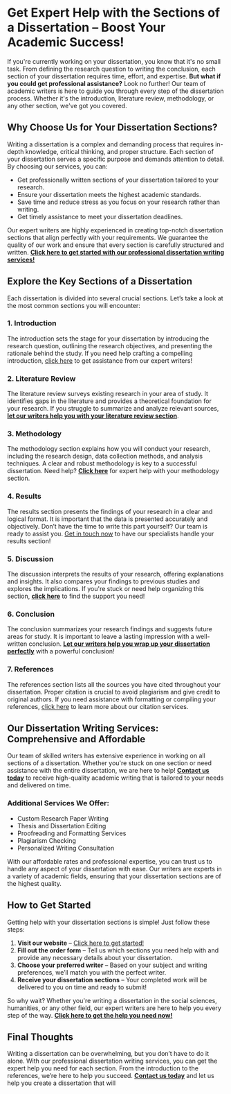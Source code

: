 # Get Expert Help with the Sections of a Dissertation – Boost Your Academic Success!

If you're currently working on your dissertation, you know that it's no small task. From defining the research question to writing the conclusion, each section of your dissertation requires time, effort, and expertise. **But what if you could get professional assistance?** Look no further! Our team of academic writers is here to guide you through every step of the dissertation process. Whether it's the introduction, literature review, methodology, or any other section, we've got you covered.

## Why Choose Us for Your Dissertation Sections?

Writing a dissertation is a complex and demanding process that requires in-depth knowledge, critical thinking, and proper structure. Each section of your dissertation serves a specific purpose and demands attention to detail. By choosing our services, you can:

- Get professionally written sections of your dissertation tailored to your research.
- Ensure your dissertation meets the highest academic standards.
- Save time and reduce stress as you focus on your research rather than writing.
- Get timely assistance to meet your dissertation deadlines.

Our expert writers are highly experienced in creating top-notch dissertation sections that align perfectly with your requirements. We guarantee the quality of our work and ensure that every section is carefully structured and written. [**Click here to get started with our professional dissertation writing services!**](https://tinyurl.com/topessay?keyword=sections+of+a+dissertation)

## Explore the Key Sections of a Dissertation

Each dissertation is divided into several crucial sections. Let’s take a look at the most common sections you will encounter:

### 1. Introduction

The introduction sets the stage for your dissertation by introducing the research question, outlining the research objectives, and presenting the rationale behind the study. If you need help crafting a compelling introduction, [click here](https://tinyurl.com/topessay?keyword=sections+of+a+dissertation) to get assistance from our expert writers!

### 2. Literature Review

The literature review surveys existing research in your area of study. It identifies gaps in the literature and provides a theoretical foundation for your research. If you struggle to summarize and analyze relevant sources, [**let our writers help you with your literature review section**](https://tinyurl.com/topessay?keyword=sections+of+a+dissertation).

### 3. Methodology

The methodology section explains how you will conduct your research, including the research design, data collection methods, and analysis techniques. A clear and robust methodology is key to a successful dissertation. Need help? [**Click here**](https://tinyurl.com/topessay?keyword=sections+of+a+dissertation) for expert help with your methodology section.

### 4. Results

The results section presents the findings of your research in a clear and logical format. It is important that the data is presented accurately and objectively. Don’t have the time to write this part yourself? Our team is ready to assist you. [Get in touch now](https://tinyurl.com/topessay?keyword=sections+of+a+dissertation) to have our specialists handle your results section!

### 5. Discussion

The discussion interprets the results of your research, offering explanations and insights. It also compares your findings to previous studies and explores the implications. If you're stuck or need help organizing this section, [**click here**](https://tinyurl.com/topessay?keyword=sections+of+a+dissertation) to find the support you need!

### 6. Conclusion

The conclusion summarizes your research findings and suggests future areas for study. It is important to leave a lasting impression with a well-written conclusion. [**Let our writers help you wrap up your dissertation perfectly**](https://tinyurl.com/topessay?keyword=sections+of+a+dissertation) with a powerful conclusion!

### 7. References

The references section lists all the sources you have cited throughout your dissertation. Proper citation is crucial to avoid plagiarism and give credit to original authors. If you need assistance with formatting or compiling your references, [click here](https://tinyurl.com/topessay?keyword=sections+of+a+dissertation) to learn more about our citation services.

## Our Dissertation Writing Services: Comprehensive and Affordable

Our team of skilled writers has extensive experience in working on all sections of a dissertation. Whether you're stuck on one section or need assistance with the entire dissertation, we are here to help! [**Contact us today**](https://tinyurl.com/topessay?keyword=sections+of+a+dissertation) to receive high-quality academic writing that is tailored to your needs and delivered on time.

### Additional Services We Offer:

- Custom Research Paper Writing
- Thesis and Dissertation Editing
- Proofreading and Formatting Services
- Plagiarism Checking
- Personalized Writing Consultation

With our affordable rates and professional expertise, you can trust us to handle any aspect of your dissertation with ease. Our writers are experts in a variety of academic fields, ensuring that your dissertation sections are of the highest quality.

## How to Get Started

Getting help with your dissertation sections is simple! Just follow these steps:

1. **Visit our website** – [Click here to get started!](https://tinyurl.com/topessay?keyword=sections+of+a+dissertation)
2. **Fill out the order form** – Tell us which sections you need help with and provide any necessary details about your dissertation.
3. **Choose your preferred writer** – Based on your subject and writing preferences, we’ll match you with the perfect writer.
4. **Receive your dissertation sections** – Your completed work will be delivered to you on time and ready to submit!

So why wait? Whether you're writing a dissertation in the social sciences, humanities, or any other field, our expert writers are here to help you every step of the way. [**Click here to get the help you need now!**](https://tinyurl.com/topessay?keyword=sections+of+a+dissertation)

## Final Thoughts

Writing a dissertation can be overwhelming, but you don’t have to do it alone. With our professional dissertation writing services, you can get the expert help you need for each section. From the introduction to the references, we’re here to help you succeed. [**Contact us today**](https://tinyurl.com/topessay?keyword=sections+of+a+dissertation) and let us help you create a dissertation that will

